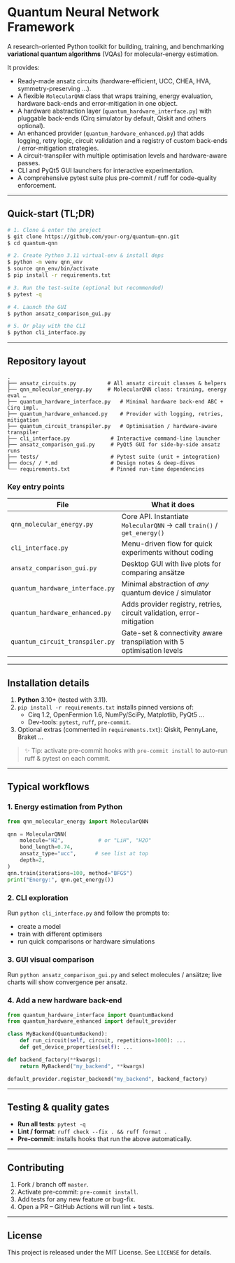 # Quantum Neural Network Framework

A research-oriented Python toolkit for building, training, and benchmarking **variational quantum algorithms** (VQAs) for molecular-energy estimation.

It provides:

* Ready-made ansatz circuits (hardware-efficient, UCC, CHEA, HVA, symmetry-preserving …).
* A flexible `MolecularQNN` class that wraps training, energy evaluation, hardware back-ends and error-mitigation in one object.
* A hardware abstraction layer (`quantum_hardware_interface.py`) with pluggable back-ends (Cirq simulator by default, Qiskit and others optional).
* An enhanced provider (`quantum_hardware_enhanced.py`) that adds logging, retry logic, circuit validation and a registry of custom back-ends / error-mitigation strategies.
* A circuit-transpiler with multiple optimisation levels and hardware-aware passes.
* CLI and PyQt5 GUI launchers for interactive experimentation.
* A comprehensive pytest suite plus pre-commit / ruff for code-quality enforcement.

---

## Quick-start (TL;DR)

```bash
# 1. Clone & enter the project
$ git clone https://github.com/your-org/quantum-qnn.git
$ cd quantum-qnn

# 2. Create Python 3.11 virtual-env & install deps
$ python -m venv qnn_env
$ source qnn_env/bin/activate
$ pip install -r requirements.txt

# 3. Run the test-suite (optional but recommended)
$ pytest -q

# 4. Launch the GUI
$ python ansatz_comparison_gui.py

# 5. Or play with the CLI
$ python cli_interface.py
```

---

## Repository layout

```
.
├── ansatz_circuits.py          # All ansatz circuit classes & helpers
├── qnn_molecular_energy.py     # MolecularQNN class: training, energy eval …
├── quantum_hardware_interface.py   # Minimal hardware back-end ABC + Cirq impl.
├── quantum_hardware_enhanced.py    # Provider with logging, retries, mitigation
├── quantum_circuit_transpiler.py   # Optimisation / hardware-aware transpiler
├── cli_interface.py             # Interactive command-line launcher
├── ansatz_comparison_gui.py     # PyQt5 GUI for side-by-side ansatz runs
├── tests/                       # Pytest suite (unit + integration)
├── docs/ / *.md                 # Design notes & deep-dives
└── requirements.txt             # Pinned run-time dependencies
```

### Key entry points

| File | What it does |
|------|--------------|
| `qnn_molecular_energy.py` | Core API. Instantiate `MolecularQNN` → call `train()` / `get_energy()` |
| `cli_interface.py` | Menu-driven flow for quick experiments without coding |
| `ansatz_comparison_gui.py` | Desktop GUI with live plots for comparing ansätze |
| `quantum_hardware_interface.py` | Minimal abstraction of *any* quantum device / simulator |
| `quantum_hardware_enhanced.py` | Adds provider registry, retries, circuit validation, error-mitigation |
| `quantum_circuit_transpiler.py` | Gate-set & connectivity aware transpilation with 5 optimisation levels |

---

## Installation details

1. **Python** 3.10+ (tested with 3.11).
2. `pip install -r requirements.txt` installs pinned versions of:
   * Cirq 1.2, OpenFermion 1.6, NumPy/SciPy, Matplotlib, PyQt5 …
   * Dev-tools: `pytest`, `ruff`, `pre-commit`.
3. Optional extras (commented in `requirements.txt`): Qiskit, PennyLane, Braket …

> ✨ Tip: activate pre-commit hooks with `pre-commit install` to auto-run ruff & pytest on each commit.

---

## Typical workflows

### 1. Energy estimation from Python

```python
from qnn_molecular_energy import MolecularQNN

qnn = MolecularQNN(
    molecule="H2",           # or "LiH", "H2O"
    bond_length=0.74,
    ansatz_type="ucc",      # see list at top
    depth=2,
)
qnn.train(iterations=100, method="BFGS")
print("Energy:", qnn.get_energy())
```

### 2. CLI exploration
Run `python cli_interface.py` and follow the prompts to:
* create a model
* train with different optimisers
* run quick comparisons or hardware simulations

### 3. GUI visual comparison
Run `python ansatz_comparison_gui.py` and select molecules / ansätze; live charts will show convergence per ansatz.

### 4. Add a new hardware back-end
```python
from quantum_hardware_interface import QuantumBackend
from quantum_hardware_enhanced import default_provider

class MyBackend(QuantumBackend):
    def run_circuit(self, circuit, repetitions=1000): ...
    def get_device_properties(self): ...

def backend_factory(**kwargs):
    return MyBackend("my_backend", **kwargs)

default_provider.register_backend("my_backend", backend_factory)
```

---

## Testing & quality gates

* **Run all tests**: `pytest -q`
* **Lint / format**: `ruff check --fix . && ruff format .`
* **Pre-commit**: installs hooks that run the above automatically.

---

## Contributing

1. Fork / branch off `master`.
2. Activate pre-commit: `pre-commit install`.
3. Add tests for any new feature or bug-fix.
4. Open a PR – GitHub Actions will run lint + tests.

---

## License

This project is released under the MIT License. See `LICENSE` for details. 